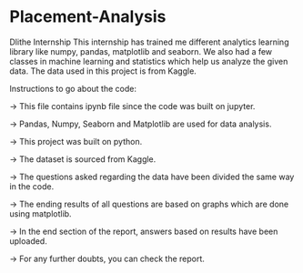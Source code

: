 # Placement-Analysis
Dlithe Internship
This internship has trained me different analytics learning library like numpy, pandas, matplotlib and seaborn. We also had a few classes in machine learning and statistics which help us analyze the given data. 
The data used in this project is from Kaggle.

Instructions to go about the code:

-> This file contains ipynb file since the code was built on jupyter.

-> Pandas, Numpy, Seaborn and Matplotlib are used for data analysis.

-> This project was built on python.

-> The dataset is sourced from Kaggle.

-> The questions asked regarding the data have been divided the same way in the code.

-> The ending results of all questions are based on graphs which are done using matplotlib.

-> In the end section of the report, answers based on results have been uploaded.

-> For any further doubts, you can check the report.

